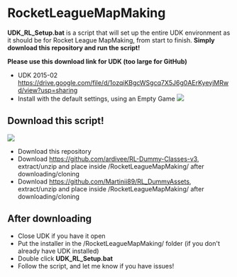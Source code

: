 # RocketLeagueMapMaking
**UDK_RL_Setup.bat** is a script that will set up the entire UDK environment as it should be for Rocket League MapMaking, from start to finish. **Simply download this repository and run the script!**

**Please use this download link for UDK (too large for GitHub)**
* UDK 2015-02 https://drive.google.com/file/d/1ozqiKBgcWSgcq7X5J6g0AErKyevjMRwd/view?usp=sharing
* Install with the default settings, using an Empty Game
![](https://i.imgur.com/cBThZRf.png)

## Download this script!
![](https://i.imgur.com/OUT62cw.png)
* Download this repository
* Download https://github.com/ardivee/RL-Dummy-Classes-v3, extract/unzip and place inside /RocketLeagueMapMaking/ after downloading/cloning
* Download https://github.com/Martinii89/RL_DummyAssets, extract/unzip and place inside /RocketLeagueMapMaking/ after downloading/cloning

## After downloading
* Close UDK if you have it open
* Put the installer in the /RocketLeagueMapMaking/ folder (if you don't already have UDK installed)
* Double click **UDK_RL_Setup.bat**
* Follow the script, and let me know if you have issues!
